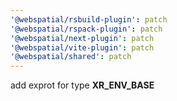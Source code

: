 ```yaml
---
'@webspatial/rsbuild-plugin': patch
'@webspatial/rspack-plugin': patch
'@webspatial/next-plugin': patch
'@webspatial/vite-plugin': patch
'@webspatial/shared': patch
---
```


add exprot for type **XR_ENV_BASE**
